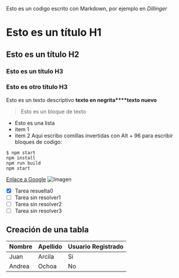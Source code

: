 Esto es un codigo escrito con Markdown, por ejemplo en *Dillinger*
# Esto es un título H1
## Esto es un título H2
### Esto es un título H3
### Esto es otro título H3
Esto es un texto descriptivo **texto en negrita****texto nuevo**
> Esto es un bloque de texto
- Esto es una lista
- item 1
- item 2
Aqui escribo comillas invertidas con Alt + 96 para escribir bloques de codigo: 
```
$ npm start
npm install
npm run build
npm start
```
[Enlace a Google](https://www.google.com)
![Imagen](https://placekitten.com/640/360)
- [x] Tarea resuelta0
- [ ] Tarea sin resolver1
- [ ] Tarea sin resolver2
- [ ] Tarea sin resolver3

## Creación de una tabla
| Nombre	| Apellido| Usuario Registrado|
| ---------		|--------	|--------	|
| Juan	| Arcila| Si |
| Andrea | Ochoa| No |
 
